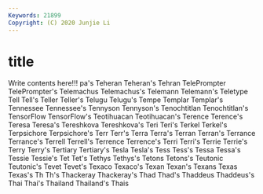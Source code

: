 ```yaml
---
Keywords: 21899
Copyright: (C) 2020 Junjie Li
---
```


# title

Write contents here!!!
pa's 
Teheran 
Teheran's 
Tehran 
TelePrompter 
TelePrompter's 
Telemachus
Telemachus's 
Telemann 
Telemann's 
Teletype 
Tell 
Tell's 
Teller 
Teller's 
Telugu 
Telugu's
Tempe 
Templar 
Templar's 
Tennessee 
Tennessee's 
Tennyson 
Tennyson's 
Tenochtitlan 
Tenochtitlan's 
TensorFlow
TensorFlow's 
Teotihuacan 
Teotihuacan's 
Terence 
Terence's 
Teresa 
Teresa's 
Tereshkova 
Tereshkova's 
Teri
Teri's 
Terkel 
Terkel's 
Terpsichore 
Terpsichore's 
Terr 
Terr's 
Terra 
Terra's 
Terran
Terran's 
Terrance 
Terrance's 
Terrell 
Terrell's 
Terrence 
Terrence's 
Terri 
Terri's 
Terrie
Terrie's 
Terry 
Terry's 
Tertiary 
Tertiary's 
Tesla 
Tesla's 
Tess 
Tess's 
Tessa
Tessa's 
Tessie 
Tessie's 
Tet 
Tet's 
Tethys 
Tethys's 
Tetons 
Tetons's 
Teutonic
Teutonic's 
Tevet 
Tevet's 
Texaco 
Texaco's 
Texan 
Texan's 
Texans 
Texas 
Texas's
Th 
Th's 
Thackeray 
Thackeray's 
Thad 
Thad's 
Thaddeus 
Thaddeus's 
Thai 
Thai's
Thailand 
Thailand's 
Thais 
